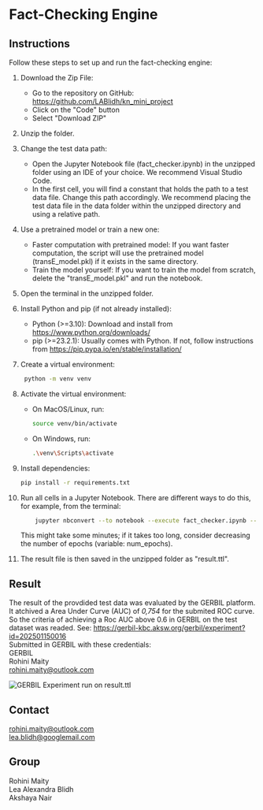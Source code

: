 # Fact-Checking Engine 

## Instructions

Follow these steps to set up and run the fact-checking engine:

1. Download the Zip File:
   - Go to the repository on GitHub: https://github.com/LABlidh/kn_mini_project
   - Click on the "Code" button
   - Select "Download ZIP"

2. Unzip the folder.

3. Change the test data path:
   - Open the Jupyter Notebook file (fact_checker.ipynb) in the unzipped folder using an IDE of your choice. We recommend Visual Studio Code.
   - In the first cell, you will find a constant that holds the path to a test data file. Change this path accordingly. We recommend placing the test data file in the data folder within the unzipped directory and using a relative path.

4. Use a pretrained model or train a new one:
   - Faster computation with pretrained model: If you want faster computation, the script will use the pretrained model (transE_model.pkl) if it exists in the same directory.
   - Train the model yourself: If you want to train the model from scratch, delete the "transE_model.pkl" and run the notebook.

5. Open the terminal in the unzipped folder.

6. Install Python and pip (if not already installed):
   - Python (>=3.10): Download and install from https://www.python.org/downloads/
   - pip (>=23.2.1): Usually comes with Python. If not, follow instructions from https://pip.pypa.io/en/stable/installation/

7. Create a virtual environment: 
   ```bash
    python -m venv venv
    ```

8. Activate the virtual environment:
   - On MacOS/Linux, run:
     ```bash
     source venv/bin/activate
     ```
   - On Windows, run:
     ```bash
     .\venv\Scripts\activate
     ```

9. Install dependencies:
     ```bash
     pip install -r requirements.txt
     ```

10. Run all cells in a Jupyter Notebook. There are different ways to do this, for example, from the terminal: 
    ```bash 
        jupyter nbconvert --to notebook --execute fact_checker.ipynb --output fact_checker.ipynb 
    ```
    This might take some minutes; if it takes too long, consider decreasing the number of epochs (variable: num_epochs).

11. The result file is then saved in the unzipped folder as "result.ttl".

## Result
The result of the provdided test data was evaluated by the GERBIL platform. It atchived a Area Under Curve (AUC) of *0,754* for the submited ROC curve. So the criteria of achieving a Roc AUC above 0.6 in GERBIL on the test dataset was readed. See: https://gerbil-kbc.aksw.org/gerbil/experiment?id=202501150016
<br>
Submitted in GERBIL with these credentials:<br>
GERBIL <br>
Rohini Maity <br>
rohini.maity@outlook.com <br> 

![GERBIL Experiment run on result.ttl](GERBIL_ss.png)

## Contact
rohini.maity@outlook.com <br>
lea.blidh@googlemail.com

## Group 
Rohini Maity <br>
Lea Alexandra Blidh <br>
Akshaya Nair